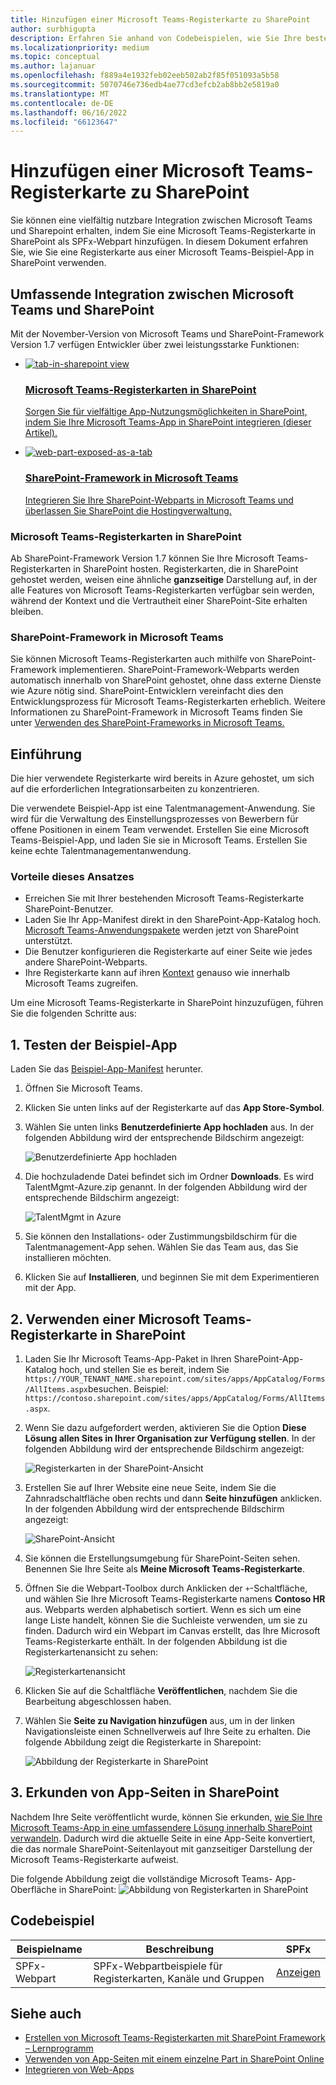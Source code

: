 ```yaml
---
title: Hinzufügen einer Microsoft Teams-Registerkarte zu SharePoint
author: surbhigupta
description: Erfahren Sie anhand von Codebeispielen, wie Sie Ihre bestehende Microsoft Teams-Registerkarte als SharePoint-Framework-Webpart für SharePoint bereitstellen.
ms.localizationpriority: medium
ms.topic: conceptual
ms.author: lajanuar
ms.openlocfilehash: f889a4e1932feb02eeb502ab2f85f051093a5b58
ms.sourcegitcommit: 5070746e736edb4ae77cd3efcb2ab8bb2e5819a0
ms.translationtype: MT
ms.contentlocale: de-DE
ms.lasthandoff: 06/16/2022
ms.locfileid: "66123647"
---
```

# <a name="add-teams-tab-to-sharepoint"></a>Hinzufügen einer Microsoft Teams-Registerkarte zu SharePoint

Sie können eine vielfältig nutzbare Integration zwischen Microsoft Teams und Sharepoint erhalten, indem Sie eine Microsoft Teams-Registerkarte in SharePoint als SPFx-Webpart hinzufügen. In diesem Dokument erfahren Sie, wie Sie eine Registerkarte aus einer Microsoft Teams-Beispiel-App in SharePoint verwenden.

## <a name="rich-integration-between-teams-and-sharepoint"></a>Umfassende Integration zwischen Microsoft Teams und SharePoint

Mit der November-Version von Microsoft Teams und SharePoint-Framework Version 1.7 verfügen Entwickler über zwei leistungsstarke Funktionen:

<ul  class="panelContent cardsC">
<li>
    <a href="#introduction">
        <div class="cardSize">
            <div class="cardPadding">
                <div class="card">
                    <div class="cardImageOuter">
                        <div class="cardImage bgdAccent1">
                            <img src="~/assets/images/tabs/tabs-in-sharepoint/image084.png" alt="tab-in-sharepoint view"/>
                        </div>
                    </div>
                    <div class="cardText">
                        <h3>Microsoft Teams-Registerkarten in SharePoint</h3>
                        <p>Sorgen Sie für vielfältige App-Nutzungsmöglichkeiten in SharePoint, indem Sie Ihre Microsoft Teams-App in SharePoint integrieren (dieser Artikel).</p>
                    </div>
                </div>
            </div>
        </div>
    </a>
</li>
<li>
    <a href="/sharepoint/dev/spfx/web-parts/get-started/using-web-part-as-ms-teams-tab">
        <div class="cardSize">
            <div class="cardPadding">
                <div class="card">
                    <div class="cardImageOuter">
                        <div class="cardImage bgdAccent1">
                            <img src="~/assets/images/tabs/tabs-in-sharepoint/SharePoint-web-part-exposed-as-a-Tab-in-Microsoft-Teams.png" alt="web-part-exposed-as-a-tab" />
                        </div>
                    </div>
                    <div class="cardText">
                        <h3>SharePoint-Framework in Microsoft Teams</h3>
                        <p>Integrieren Sie Ihre SharePoint-Webparts in Microsoft Teams und überlassen Sie SharePoint die Hostingverwaltung.</p>
                    </div>
                </div>
            </div>
        </div>
    </a>
</li>
</ul>

### <a name="teams-tabs-in-sharepoint"></a>Microsoft Teams-Registerkarten in SharePoint

Ab SharePoint-Framework Version 1.7 können Sie Ihre Microsoft Teams-Registerkarten in SharePoint hosten. Registerkarten, die in SharePoint gehostet werden, weisen eine ähnliche **ganzseitige** Darstellung auf, in der alle Features von Microsoft Teams-Registerkarten verfügbar sein werden, während der Kontext und die Vertrautheit einer SharePoint-Site erhalten bleiben.

### <a name="sharepoint-framework-in-teams"></a>SharePoint-Framework in Microsoft Teams

Sie können Microsoft Teams-Registerkarten auch mithilfe von SharePoint-Framework implementieren. SharePoint-Framework-Webparts werden automatisch innerhalb von SharePoint gehostet, ohne dass externe Dienste wie Azure nötig sind. SharePoint-Entwicklern vereinfacht dies den Entwicklungsprozess für Microsoft Teams-Registerkarten erheblich. Weitere Informationen zu SharePoint-Framework in Microsoft Teams finden Sie unter [Verwenden des SharePoint-Frameworks in Microsoft Teams.](/sharepoint/dev/spfx/web-parts/get-started/using-web-part-as-ms-teams-tab)

## <a name="introduction"></a>Einführung

Die hier verwendete Registerkarte wird bereits in Azure gehostet, um sich auf die erforderlichen Integrationsarbeiten zu konzentrieren.

Die verwendete Beispiel-App ist eine Talentmanagement-Anwendung. Sie wird für die Verwaltung des Einstellungsprozesses von Bewerbern für offene Positionen in einem Team verwendet. Erstellen Sie eine Microsoft Teams-Beispiel-App, und laden Sie sie in Microsoft Teams. Erstellen Sie keine echte Talentmanagementanwendung.

### <a name="benefits-of-this-approach"></a>Vorteile dieses Ansatzes

* Erreichen Sie mit Ihrer bestehenden Microsoft Teams-Registerkarte SharePoint-Benutzer.
* Laden Sie Ihr App-Manifest direkt in den SharePoint-App-Katalog hoch. [Microsoft Teams-Anwendungspakete](~/concepts/build-and-test/apps-package.md) werden jetzt von SharePoint unterstützt.
* Die Benutzer konfigurieren die Registerkarte auf einer Seite wie jedes andere SharePoint-Webparts.
* Ihre Registerkarte kann auf ihren [Kontext](~/tabs/how-to/access-teams-context.md) genauso wie innerhalb Microsoft Teams zugreifen.

Um eine Microsoft Teams-Registerkarte in SharePoint hinzuzufügen, führen Sie die folgenden Schritte aus:

## <a name="1-test-the-sample-app"></a>1. Testen der Beispiel-App

Laden Sie das [Beispiel-App-Manifest](https://github.com/MicrosoftDocs/msteams-docs/raw/master/msteams-platform/assets/downloads/TalentMgmt-Azure.zip) herunter.

1. Öffnen Sie Microsoft Teams.
1. Klicken Sie unten links auf der Registerkarte auf das **App Store-Symbol**.
1. Wählen Sie unten links **Benutzerdefinierte App hochladen** aus. In der folgenden Abbildung wird der entsprechende Bildschirm angezeigt:  

    ![Benutzerdefinierte App hochladen](~/assets/images/tabs/tabs-in-sharepoint/upload-custom-app.png)

1. Die hochzuladende Datei befindet sich im Ordner **Downloads**. Es wird TalentMgmt-Azure.zip genannt. In der folgenden Abbildung wird der entsprechende Bildschirm angezeigt:

    ![TalentMgmt in Azure](~/assets/images/tabs/tabs-in-sharepoint/talentmgmt-azure.png)

1. Sie können den Installations- oder Zustimmungsbildschirm für die Talentmanagement-App sehen. Wählen Sie das Team aus, das Sie installieren möchten.
1. Klicken Sie auf **Installieren**, und beginnen Sie mit dem Experimentieren mit der App.

## <a name="2-use-teams-tab-in-sharepoint"></a>2. Verwenden einer Microsoft Teams-Registerkarte in SharePoint

1. Laden Sie Ihr Microsoft Teams-App-Paket in Ihren SharePoint-App-Katalog hoch, und stellen Sie es bereit, indem Sie `https://YOUR_TENANT_NAME.sharepoint.com/sites/apps/AppCatalog/Forms/AllItems.aspx`besuchen. Beispiel: `https://contoso.sharepoint.com/sites/apps/AppCatalog/Forms/AllItems.aspx`.

1. Wenn Sie dazu aufgefordert werden, aktivieren Sie die Option **Diese Lösung allen Sites in Ihrer Organisation zur Verfügung stellen**.
In der folgenden Abbildung wird der entsprechende Bildschirm angezeigt:

   ![Registerkarten in der SharePoint-Ansicht](~/assets/images/tabs/tabs-in-sharepoint/image065.png)

1. Erstellen Sie auf Ihrer Website eine neue Seite, indem Sie die Zahnradschaltfläche oben rechts und dann **Seite hinzufügen** anklicken.
In der folgenden Abbildung wird der entsprechende Bildschirm angezeigt:

   ![SharePoint-Ansicht](~/assets/images/tabs/tabs-in-sharepoint/image066.png)

1. Sie können die Erstellungsumgebung für SharePoint-Seiten sehen. Benennen Sie Ihre Seite als **Meine Microsoft Teams-Registerkarte**.

1. Öffnen Sie die Webpart-Toolbox durch Anklicken der `+`-Schaltfläche, und wählen Sie Ihre Microsoft Teams-Registerkarte namens **Contoso HR** aus. Webparts werden alphabetisch sortiert. Wenn es sich um eine lange Liste handelt, können Sie die Suchleiste verwenden, um sie zu finden. Dadurch wird ein Webpart im Canvas erstellt, das Ihre Microsoft Teams-Registerkarte enthält. In der folgenden Abbildung ist die Registerkartenansicht zu sehen:

   ![Registerkartenansicht](~/assets/images/tabs/tabs-in-sharepoint/image071.png)

1. Klicken Sie auf die Schaltfläche **Veröffentlichen**, nachdem Sie die Bearbeitung abgeschlossen haben.

1. Wählen Sie **Seite zu Navigation hinzufügen** aus, um in der linken Navigationsleiste einen Schnellverweis auf Ihre Seite zu erhalten.
Die folgende Abbildung zeigt die Registerkarte in Sharepoint:

   ![Abbildung der Registerkarte in SharePoint](~/assets/images/tabs/tabs-in-sharepoint/image073.png)

## <a name="3-explore-app-pages-in-sharepoint"></a>3. Erkunden von App-Seiten in SharePoint

Nachdem Ihre Seite veröffentlicht wurde, können Sie erkunden, [wie Sie Ihre Microsoft Teams-App in eine umfassendere Lösung innerhalb SharePoint verwandeln](/sharepoint/dev/spfx/web-parts/single-part-app-pages). Dadurch wird die aktuelle Seite in eine App-Seite konvertiert, die das normale SharePoint-Seitenlayout mit ganzseitiger Darstellung der Microsoft Teams-Registerkarte aufweist.

Die folgende Abbildung zeigt die vollständige Microsoft Teams- App-Oberfläche in SharePoint: ![Abbildung von Registerkarten in SharePoint](~/assets/images/tabs/tabs-in-sharepoint/image085.png)

## <a name="code-sample"></a>Codebeispiel

| **Beispielname** | **Beschreibung** | **SPFx** |
|-----------------|-----------------|----------|
| SPFx-Webpart | SPFx-Webpartbeispiele für Registerkarten, Kanäle und Gruppen | [Anzeigen](https://github.com/OfficeDev/Microsoft-Teams-Samples/tree/main/samples/tab-channel-group/spfx)

## <a name="see-also"></a>Siehe auch

* [Erstellen von Microsoft Teams-Registerkarten mit SharePoint Framework – Lernprogramm](/sharepoint/dev/spfx/web-parts/get-started/using-web-part-as-ms-teams-tab)
* [Verwenden von App-Seiten mit einem einzelne Part in SharePoint Online](/sharepoint/dev/spfx/web-parts/single-part-app-pages)
* [Integrieren von Web-Apps](~/samples/integrate-web-apps-overview.md)
